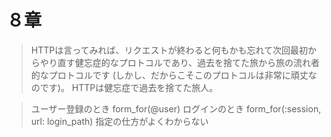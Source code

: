 # ８章
>HTTPは言ってみれば、リクエストが終わると何もかも忘れて次回最初からやり直す健忘症的なプロトコルであり、過去を捨てた旅から旅の流れ者的なプロトコルです (しかし、だからこそこのプロトコルは非常に頑丈なのです)。
HTTPは健忘症で過去を捨てた旅人。


>ユーザー登録のとき
>form_for(@user)
>ログインのとき
>form_for(:session, url: login_path)
指定の仕方がよくわからない